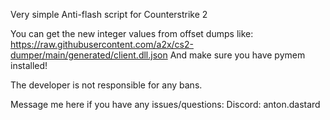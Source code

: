 Very simple Anti-flash script for Counterstrike 2

You can get the new integer values from offset dumps like: https://raw.githubusercontent.com/a2x/cs2-dumper/main/generated/client.dll.json
And make sure you have pymem installed!

The developer is not responsible for any bans.

Message me here if you have any issues/questions:
Discord: anton.dastard
